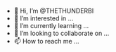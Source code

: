 - 👋 Hi, I’m @THETHUNDERBI
- 👀 I’m interested in ...
- 🌱 I’m currently learning ...
- 💞️ I’m looking to collaborate on ...
- 📫 How to reach me ...

<!---
THETHUNDERBI/THETHUNDERBI is a ✨ special ✨ repository because its `README.md` (this file) appears on your GitHub profile.
You can click the Preview link to take a look at your changes.
--->
